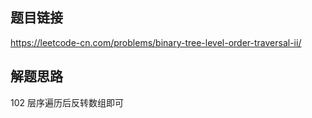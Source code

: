 ## 题目链接
https://leetcode-cn.com/problems/binary-tree-level-order-traversal-ii/

## 解题思路
102 层序遍历后反转数组即可
